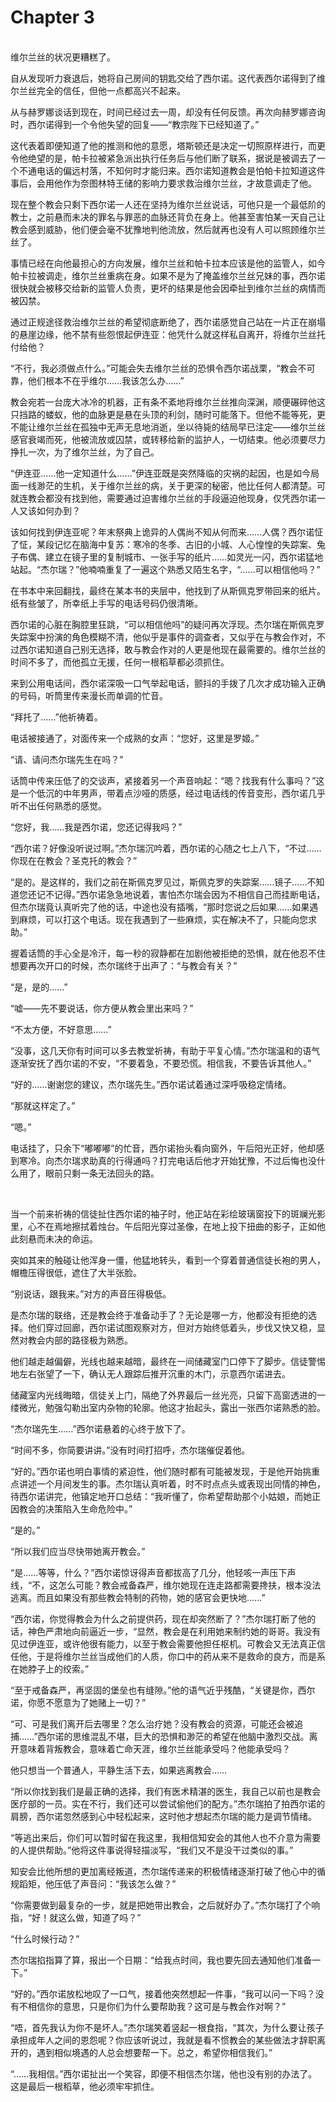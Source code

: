 # Chapter 3

<br>
维尔兰丝的状况更糟糕了。

自从发现听力衰退后，她将自己房间的钥匙交给了西尔诺。这代表西尔诺得到了维尔兰丝完全的信任，但他一点都高兴不起来。

从与赫罗娜谈话到现在，时间已经过去一周，却没有任何反馈。再次向赫罗娜咨询时，西尔诺得到一个令他失望的回复——“教宗陛下已经知道了。”

这代表着即便知道了他的推测和他的意愿，塔斯顿还是决定一切照原样进行，而更令他绝望的是，帕卡拉被紧急派出执行任务后与他们断了联系，据说是被调去了一个不通电话的偏远村落，不知何时才能归来。西尔诺知道教会是怕帕卡拉知道这件事后，会用他作为奈图林特王储的影响力要求救治维尔兰丝，才故意调走了他。

现在整个教会只剩下西尔诺一人还在坚持为维尔兰丝说话，可他只是一个最低阶的教士，之前悬而未决的罪名与罪恶的血脉还背负在身上。他甚至害怕某一天自己让教会感到威胁，他们便会毫不犹豫地判他流放，然后就再也没有人可以照顾维尔兰丝了。

事情已经在向他最担心的方向发展，维尔兰丝和帕卡拉本应该是他的监管人，如今帕卡拉被调走，维尔兰丝重病在身。如果不是为了掩盖维尔兰丝兄妹的事，西尔诺很快就会被移交给新的监管人负责，更坏的结果是他会因牵扯到维尔兰丝的病情而被囚禁。

通过正规途径救治维尔兰丝的希望彻底断绝了，西尔诺感觉自己站在一片正在崩塌的悬崖边缘，他不禁有些怨恨起伊连亚：他凭什么就这样私自离开，将维尔兰丝托付给他？

“不行，我必须做点什么。”可能会失去维尔兰丝的恐惧令西尔诺战栗，“教会不可靠，他们根本不在乎维尔……我该怎么办……”

教会宛若一台庞大冰冷的机器，正有条不紊地将维尔兰丝推向深渊，顺便碾碎他这只挡路的蝼蚁，他的血脉更是悬在头顶的利剑，随时可能落下。但他不能等死，更不能让维尔兰丝在孤独中无声无息地消逝，坐以待毙的结局早已注定——维尔兰丝感官衰竭而死，他被流放或囚禁，或转移给新的监护人，一切结束。他必须要尽力挣扎一次，为了维尔兰丝，为了自己。

“伊连亚……他一定知道什么……”伊连亚既是突然降临的灾祸的起因，也是如今局面一线渺茫的生机，关于维尔兰丝的病，关于更深的秘密，他比任何人都清楚。可就连教会都没有找到他，需要通过迫害维尔兰丝的手段逼迫他现身，仅凭西尔诺一人又该如何办到？

该如何找到伊连亚呢？年末祭典上诡异的人偶尚不知从何而来……人偶？西尔诺怔了怔，某段记忆在脑海中复苏：寒冷的冬季、古旧的小城、人心惶惶的失踪案、兔子布偶、建立在镜子里的复制城市、一张手写的纸片……如灵光一闪，西尔诺猛地站起。“杰尔瑞？”他喃喃重复了一遍这个熟悉又陌生名字，“……可以相信他吗？”

在书本中来回翻找，最终在某本书的夹层中，他找到了从斯佩克罗带回来的纸片。纸有些皱了，所幸纸上手写的电话号码仍很清晰。

西尔诺的心脏在胸腔里狂跳，“可以相信他吗”的疑问再次浮现。杰尔瑞在斯佩克罗失踪案中扮演的角色模糊不清，他似乎是事件的调查者，又似乎在与教会作对，不过西尔诺知道自己别无选择，敢与教会作对的人更是他现在最需要的。维尔兰丝的时间不多了，而他孤立无援，任何一根稻草都必须抓住。

来到公用电话间，西尔诺深吸一口气举起电话，颤抖的手拨了几次才成功输入正确的号码，听筒里传来漫长而单调的忙音。

“拜托了……”他祈祷着。

电话被接通了，对面传来一个成熟的女声：“您好，这里是罗姬。”

“请、请问杰尔瑞先生在吗？”

话筒中传来压低了的交谈声，紧接着另一个声音响起：“嗯？找我有什么事吗？”这是一个低沉的中年男声，带着点沙哑的质感，经过电话线的传音变形，西尔诺几乎听不出任何熟悉的感觉。

“您好，我……我是西尔诺，您还记得我吗？”

“西尔诺？好像没听说过啊。”杰尔瑞沉吟着，西尔诺的心随之七上八下，“不过……你现在在教会？圣克托的教会？”

“是的。是这样的，我们之前在斯佩克罗见过，斯佩克罗的失踪案……镜子……不知道您还记不记得。”西尔诺急急地说着，害怕杰尔瑞会因为不相信自己而挂断电话，但杰尔瑞竟认真听完了他的话，中途也没有插嘴，“那时您说之后如果……如果遇到麻烦，可以打这个电话。现在我遇到了一些麻烦，实在解决不了，只能向您求助。”

握着话筒的手心全是冷汗，每一秒的寂静都在加剧他被拒绝的恐惧，就在他忍不住想要再次开口的时候，杰尔瑞终于出声了：“与教会有关？”

“是，是的……”

“嘘——先不要说话，你方便从教会里出来吗？”

“不太方便，不好意思……”

“没事，这几天你有时间可以多去教堂祈祷，有助于平复心情。”杰尔瑞温和的语气逐渐安抚了西尔诺的不安，“不要着急，不要恐慌。相信我，不要告诉其他人。”

“好的……谢谢您的建议，杰尔瑞先生。”西尔诺试着通过深呼吸稳定情绪。

“那就这样定了。”

“嗯。”

电话挂了，只余下“嘟嘟嘟”的忙音，西尔诺抬头看向窗外，午后阳光正好，他却感到寒冷。向杰尔瑞求助真的行得通吗？打完电话后他才开始犹豫，不过后悔也没什么用了，眼前只剩一条无法回头的路。

<br>

当一个前来祈祷的信徒扯住西尔诺的袖子时，他正站在彩绘玻璃窗投下的斑斓光影里，心不在焉地擦拭着烛台。午后阳光穿过圣像，在地上投下扭曲的影子，正如他此刻悬而未决的命运。

突如其来的触碰让他浑身一僵，他猛地转头，看到一个穿着普通信徒长袍的男人，帽檐压得很低，遮住了大半张脸。

“别说话，跟我来。”对方的声音压得极低。

是杰尔瑞的联络，还是教会终于准备动手了？无论是哪一方，他都没有拒绝的选择。他们穿过回廊，西尔诺试图观察对方，但对方始终低着头，步伐又快又稳，显然对教会内部的路径极为熟悉。

他们越走越偏僻，光线也越来越暗，最终在一间储藏室门口停下了脚步。信徒警惕地左右张望了一下，确认无人跟踪后推开沉重的木门，示意西尔诺进去。

储藏室内光线晦暗，信徒关上门，隔绝了外界最后一丝光亮，只留下高窗透进的一缕微光，勉强勾勒出室内杂物的轮廓。他这才抬起头，露出一张西尔诺熟悉的脸。

“杰尔瑞先生……”西尔诺悬着的心终于放下了。

“时间不多，你简要讲讲。”没有时间打招呼，杰尔瑞催促着他。

“好的。”西尔诺也明白事情的紧迫性，他们随时都有可能被发现，于是他开始挑重点讲述一个月间发生的事。杰尔瑞认真听着，时不时点点头或表现出同情的神色，待西尔诺讲完，他镇定地开口总结：“我听懂了，你希望帮助那个小姑娘，而她正因教会的决策陷入生命危险中。”

“是的。”

“所以我们应当尽快带她离开教会。”

“是……等等，什么？”西尔诺惊讶得声音都拔高了几分，他轻咳一声压下声线，“不，这怎么可能？教会戒备森严，维尔她现在连走路都需要搀扶，根本没法逃离。而且如果没有那些教会特制的药物，她的感官会更快地……”

“西尔诺，你觉得教会为什么之前提供药，现在却突然断了？”杰尔瑞打断了他的话，神色严肃地向前逼近一步，“显然，教会是在利用她来制约她的哥哥。我没有见过伊连亚，或许他很有能力，以至于教会需要他担任枢机。可教会又无法真正信任他，于是将维尔兰丝当成他们的人质，你口中的药从来不是救命的良方，而是系在她脖子上的绞索。”

“至于戒备森严，再坚固的堡垒也有缝隙。”他的语气近乎残酷，“关键是你，西尔诺，你愿不愿意为了她赌上一切？”

“可、可是我们离开后去哪里？怎么治疗她？没有教会的资源，可能还会被追捕……”西尔诺的思维混乱不堪，巨大的恐惧和渺茫的希望在他脑中激烈交战。离开意味着背叛教会，意味着亡命天涯，维尔兰丝能承受吗？他能承受吗？

他只想当一个普通人，平静生活下去，如果逃离教会……

“所以你找到我们是最正确的选择，我们有医术精湛的医生，我自己以前也是教会医疗部的一员。实在不行，我们还可以尝试偷他们的配方。”杰尔瑞拍了拍西尔诺的肩膀，西尔诺忽然感到心中轻松起来，这时他才想起杰尔瑞的能力是调节情绪。

“等逃出来后，你们可以暂时留在我这里，我相信知安会的其他人也不介意为需要的人提供帮助。”他将这件事说得轻描淡写，“我们又不是没干过类似的事。”

知安会比他所想的更加离经叛道，杰尔瑞传递来的积极情绪逐渐打破了他心中的循规蹈矩，他压低了声音问：“我该怎么做？”

“你需要做到最复杂的一步，就是把她带出教会，之后就好办了。”杰尔瑞打了个响指，“好！就这么做，知道了吗？”

“什么时候行动？”

杰尔瑞掐指算了算，报出一个日期：“给我点时间，我也要先回去通知他们准备一下。”

“好的。”西尔诺放松地叹了一口气，接着他突然想起一件事，“我可以问一下吗？没有不相信你的意思，只是你们为什么要帮助我？这可是与教会作对啊？”

“唔，首先我认为你不是坏人。”杰尔瑞笑着竖起一根食指，“其次，为什么要让孩子承担成年人之间的恩怨呢？你应该听说过，我就是看不惯教会的某些做法才辞职离开的，遇到相似境遇的人总会想要帮一下。总之，希望你相信我们。”

“……我相信。”西尔诺扯出一个笑容，即便不相信杰尔瑞，他也没有别的办法了。这是最后一根稻草，他必须牢牢抓住。
